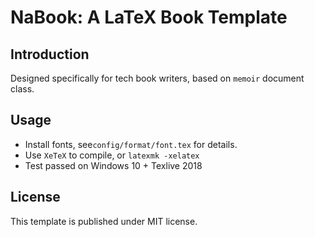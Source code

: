 # NaBook: A LaTeX Book Template

## Introduction

Designed specifically for tech book writers, based on `memoir` document class.

## Usage

- Install fonts, see`config/format/font.tex` for details.
- Use `XeTeX` to compile, or `latexmk -xelatex`
- Test passed on Windows 10 + Texlive 2018

## License

This template is published under MIT license.